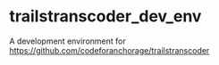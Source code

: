 trailstranscoder_dev_env
========================

A development environment for https://github.com/codeforanchorage/trailstranscoder
